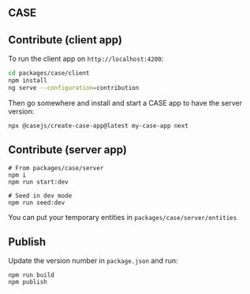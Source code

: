 ## CASE

## Contribute (client app)

To run the client app on `http://localhost:4200`:

```bash
cd packages/case/client
npm install
ng serve --configuration=contribution
```

Then go somewhere and install and start a CASE app to have the server version:

```
npx @casejs/create-case-app@latest my-case-app next
```

## Contribute (server app)

```
# From packages/case/server
npm i
npm run start:dev

# Seed in dev mode
npm run seed:dev
```

You can put your temporary entities in `packages/case/server/entities`

## Publish

Update the version number in `package.json` and run:

```
npm run build
npm publish
```
